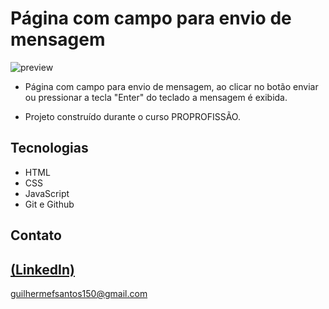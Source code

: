 # Página com campo para envio de mensagem

![preview](https://github.com/GuilhermeSK2/Campo-para-envio-de-mensagem/assets/139295562/7481e3b8-cfba-448f-9447-f1cdc8154c17)
 
 - Página com campo para envio de mensagem, ao clicar no botão enviar ou pressionar a tecla "Enter" do teclado a mensagem é exibida.

 - Projeto construído durante o curso PROPROFISSÃO.

## Tecnologias

- HTML
- CSS
- JavaScript
- Git e Github

## Contato
[(LinkedIn)](https://www.linkedin.com/in/guilherme-freitas-9901a220b/)
-----
guilhermefsantos150@gmail.com

